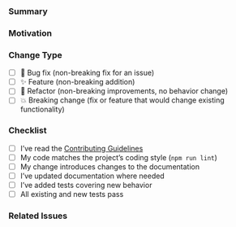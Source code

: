 ### Summary

<!-- Provide a clear and detailed explanation of what this pull request changes -->

### Motivation

<!-- Why is this change necessary? What problem does it solve? -->

### Change Type

<!-- Indicate the type of changes this pull request introduces. Select all that apply by marking the boxes with an `x`. -->

- [ ] 🐞 Bug fix (non-breaking fix for an issue)
- [ ] ✨ Feature (non-breaking addition)
- [ ] 🧹 Refactor (non-breaking improvements, no behavior change)
- [ ] 💥 Breaking change (fix or feature that would change existing functionality)

### Checklist

<!-- Make sure to complete these before requesting a review -->

- [ ] I’ve read the [Contributing Guidelines](https://github.com/lovit-dev/lovit/blob/main/.github/CONTRIBUTING.md)
- [ ] My code matches the project’s coding style (`npm run lint`)
- [ ] My change introduces changes to the documentation
- [ ] I’ve updated documentation where needed
- [ ] I’ve added tests covering new behavior
- [ ] All existing and new tests pass

### Related Issues

<!-- Reference related issues or discussions here -->
